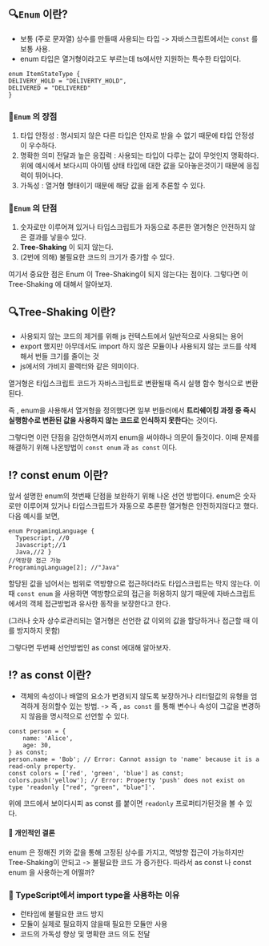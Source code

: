 
 ## 🔍`Enum` 이란?
 - 보통 (주로 문자열) 상수를 만들때 사용되는 타입 -> 자바스크립트에서는 ```const``` 를 보통 사용.
 - enum 타입은 열거형이라고도 부르는데 ts에서만 지원하는 특수한 타입이다.
 
```tsx
enum ItemStateType {
DELIVERY_HOLD = "DELIVERTY_HOLD",
DELIVERED = "DELIVERED"
}
```

### 🤡`Enum` 의 장점
1. 타입 안정성 : 명시되지 않은 다른 타입은 인자로 받을 수 없기 때문에 타입 안정성이 우수하다.
2. 명확한 의미 전달과 높은 응집력 : 사용되는 타입이 다루는 값이 무엇인지 명확하다. 위에 예시에서 보다시피 아이템 상태 타입에 대한 값을 모아놓은것이기 때문에 응집력이 뛰어나다.
3. 가독성 : 열거형 형태이기 때문에 해당 값을 쉽게 추론할 수 있다.

### 👿`Enum` 의 단점
1. 숫자로만 이루어져 있거나 타입스크립트가 자동으로 추론한 열거형은 안전하지 않은 결과를 낳을수 있다.
2. **Tree-Shaking** 이 되지 않는다.
3. (2번에 의해) 불필요한 코드의 크기가 증가할 수 있다.

여기서 중요한 점은 Enum 이 Tree-Shaking이 되지 않는다는 점이다. 그렇다면 이 Tree-Shaking 에 대해서 알아보자.

## 🔍Tree-Shaking 이란?
 - 사용되지 않는 코드의 제거를 위해 js 컨텍스트에서 일반적으로 사용되는 용어
 - export 했지만 아무데서도 import 하지 않은 모듈이나 사용되지 않는 코드를 삭제해서 번들 크기를 줄이는 것
 - js에서의 가비지 콜렉터와 같은 의미이다.
 

 열거형은 타입스크립트 코드가 자바스크립트로 변환될때 즉시 실행 함수 형식으로 변환된다.
 
 즉 , enum을 사용해서 열거형을 정의했다면 일부 번들러에서 **트리쉐이킹 과정 중 즉시 실행함수로 변환된 값을 사용하지 않는 코드로 인식하지 못한다**는 것이다.
 
 그렇다면 이런 단점을 감안하면서까지 enum을 써야하나 의문이 들것이다. 이때 문제를 해결하기 위해 나온방법이 ```const enum``` 과 ```as const``` 이다.
 
 ## ⁉️ const enum 이란?
 앞서 설명한 enum의 첫번째 단점을 보완하기 위해 나온 선언 방법이다.
 enum은 숫자로만 이루어져 있거나 타입스크립트가 자동으로 추론한 열거형은 안전하지않다고 했다. 다음 예시를 보면,

```tsx
enum ProgamingLanguage {
  Typescript, //0
  Javascript;//1
  Java,//2 }
//역방향 접근 가능
ProgramingLanguage[2]; //"Java"
```

할당된 값을 넘어서는 범위로 역방향으로 접근하더라도 타입스크립트는 막지 않는다.
이때 ```const enum``` 을 사용하면 역방향으로의 접근을 허용하지 않기 때문에 자바스크립트에서의 객체 접근방법과 유사한 동작을 보장한다고 한다.

(그러나 숫자 상수로관리되는 열거형은 선언한 값 이외의 값을 할당하거나 접근할 때 이를 방지하지 못함)

그렇다면 두번째 선언방법인 as const 에대해 알아보자.

## ⁉️ as const 이란?

- 객체의 속성이나 배열의 요소가 변경되지 않도록 보장하거나 리터럴값의 유형을 엄격하게 정의할수 있는 방법.
-> 즉 , ```as const``` 를 통해 변수나 속성이 그값을 변경하지 않음을 명시적으로 선언할 수 있다.

```tsx
const person = {
    name: 'Alice',
    age: 30,
} as const;
person.name = 'Bob'; // Error: Cannot assign to 'name' because it is a read-only property.
const colors = ['red', 'green', 'blue'] as const;
colors.push('yellow'); // Error: Property 'push' does not exist on type 'readonly ["red", "green", "blue"]'.
```

위에 코드에서 보이다시피 as const 를 붙이면 ```readonly``` 프로퍼티가된것을 볼 수 있다.

#### 🧐 개인적인 결론
enum 은 정해진 키와 값을 통해 고정된 상수를 가지고, 역방향 접근이 가능하지만 Tree-Shaking이 안되고 -> 불필요한 코드 가 증가한다. 따라서 as const 나 const enum 을 사용하는게 어떨까?

### 🧐 TypeScript에서 import type을 사용하는 이유
- 런타임에 불필요한 코드 방지
- 모듈이 실제로 필요하지 않을때 필요한 모듈만 사용
- 코드의 가독성 향상 및 명확한 코드 의도 전달